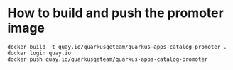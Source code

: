 # How to build and push the promoter image

```
docker build -t quay.io/quarkusqeteam/quarkus-apps-catalog-promoter .
docker login quay.io
docker push quay.io/quarkusqeteam/quarkus-apps-catalog-promoter
```